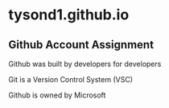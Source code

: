 # tysond1.github.io

## Github Account Assignment

Github was built by developers for developers

Git is a Version Control System (VSC)

Github is owned by Microsoft
